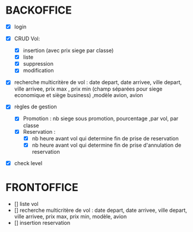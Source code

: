 # BACKOFFICE
- [X] login 

- [X] CRUD Vol:
    - [X] insertion (avec prix siege par classe)
    - [X] liste 
    - [X] suppression
    - [X] modification

- [X] recherche multicritère de vol : date depart, date arrivee, ville depart, ville arrivee, prix max , prix min (champ séparées pour siege economique et siège business) ,modèle avion, avion

- [X] règles de gestion
    - [X] Promotion : nb siege sous promotion, pourcentage ,par vol, par classe
    - [X] Reservation : 
        - [X] nb heure avant vol qui determine fin de prise de reservation
        - [X] nb heure avant vol qui determine fin de prise d'annulation de reservation

- [X] check level

# FRONTOFFICE
- [] liste vol
- [] recherche multicritère de vol : date depart, date arrivee, ville depart, ville arrivee, prix max, prix min, modèle, avion
- [] insertion reservation

